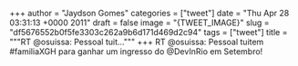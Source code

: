 
+++
author = "Jaydson Gomes"
categories = ["tweet"]
date = "Thu Apr 28 03:31:13 +0000 2011"
draft = false
image = "{TWEET_IMAGE}"
slug = "df5676552b0f5fe3303c262a9b6d171d469d2c94"
tags = ["tweet"]
title = """RT @osuissa: Pessoal tuit..."""
+++
RT @osuissa: Pessoal tuitem #familiaXGH para ganhar um ingresso do @DevInRio em Setembro!

